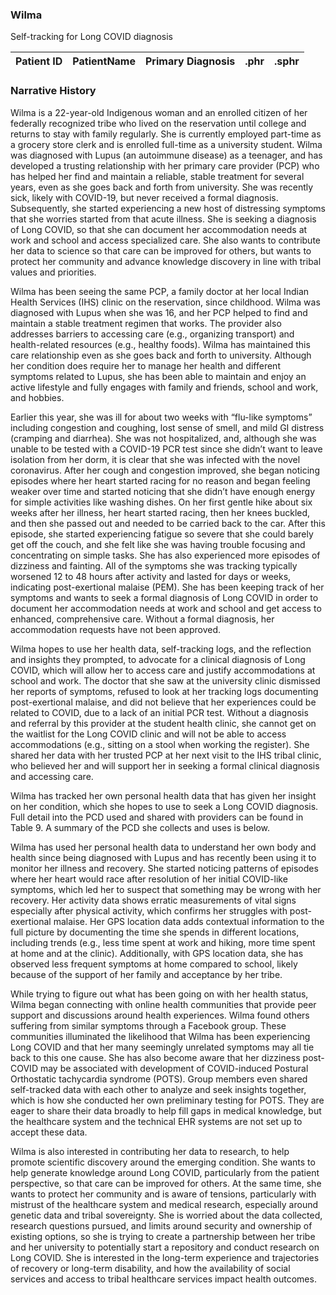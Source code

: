 ### Wilma 
Self-tracking for Long COVID diagnosis 


| Patient ID | PatientName   | Primary Diagnosis  | .phr | .sphr |
| ------------- | :-------- | :-------- | :-------- | :-------- | 



### Narrative History

Wilma is a 22-year-old Indigenous woman and an enrolled citizen of her federally recognized tribe who lived on the reservation until college and returns to stay with family regularly. She is currently employed part-time as a grocery store clerk and is enrolled full-time as a university student. Wilma was diagnosed with Lupus (an autoimmune disease) as a teenager, and has developed a trusting relationship with her primary care provider (PCP) who has helped her find and maintain a reliable, stable treatment for several years, even as she goes back and forth from university. She was recently sick, likely with COVID-19, but never received a formal diagnosis. Subsequently, she started experiencing a new host of distressing symptoms that she worries started from that acute illness. She is seeking a diagnosis of Long COVID, so that she can document her accommodation needs at work and school and access specialized care. She also wants to contribute her data to science so that care can be improved for others, but wants to protect her community and advance knowledge discovery in line with tribal values and priorities. 

Wilma has been seeing the same PCP, a family doctor at her local Indian Health Services (IHS) clinic on the reservation, since childhood. Wilma was diagnosed with Lupus when she was 16, and her PCP helped to find and maintain a stable treatment regimen that works. The provider also addresses barriers to accessing care (e.g., organizing transport) and health-related resources (e.g., healthy foods). Wilma has maintained this care relationship even as she goes back and forth to university. Although her condition does require her to manage her health and different symptoms related to Lupus, she has been able to maintain and enjoy an active lifestyle and fully engages with family and friends, school and work, and hobbies. 

Earlier this year, she was ill for about two weeks with “flu-like symptoms” including congestion and coughing, lost sense of smell, and mild GI distress (cramping and diarrhea). She was not hospitalized, and, although she was unable to be tested with a COVID-19 PCR test since she didn’t want to leave isolation from her dorm, it is clear that she was infected with the novel coronavirus. After her cough and congestion improved, she began noticing episodes where her heart started racing for no reason and began feeling weaker over time and started noticing that she didn’t have enough energy for simple activities like washing dishes. On her first gentle hike about six weeks after her illness, her heart started racing, then her knees buckled, and then she passed out and needed to be carried back to the car. After this episode, she started experiencing fatigue so severe that she could barely get off the couch, and she felt like she was having trouble focusing and concentrating on simple tasks. She has also experienced more episodes of dizziness and fainting. All of the symptoms she was tracking typically worsened 12 to 48 hours after activity and lasted for days or weeks, indicating post-exertional malaise (PEM). She has been keeping track of her symptoms and wants to seek a formal diagnosis of Long COVID in order to document her accommodation needs at work and school and get access to enhanced, comprehensive care. Without a formal diagnosis, her accommodation requests have not been approved. 

Wilma hopes to use her health data, self-tracking logs, and the reflection and insights they prompted, to advocate for a clinical diagnosis of Long COVID, which will allow her to access care and justify accommodations at school and work. The doctor that she saw at the university clinic dismissed her reports of symptoms, refused to look at her tracking logs documenting post-exertional malaise, and did not believe that her experiences could be related to COVID, due to a lack of an initial PCR test. Without a diagnosis and referral by this provider at the student health clinic, she cannot get on the waitlist for the Long COVID clinic and will not be able to access accommodations (e.g., sitting on a stool when working the register). She shared her data with her trusted PCP at her next visit to the IHS tribal clinic, who believed her and will support her in seeking a formal clinical diagnosis and accessing care. 

Wilma has tracked her own personal health data that has given her insight on her condition, which she hopes to use to seek a Long COVID diagnosis. Full detail into the PCD used and shared with providers can be found in Table 9. A summary of the PCD she collects and uses is below.

Wilma has used her personal health data to understand her own body and health since being diagnosed with Lupus and has recently been using it to monitor her illness and recovery. She started noticing patterns of episodes where her heart would race after resolution of her initial COVID-like symptoms, which led her to suspect that something may be wrong with her recovery. Her activity data shows erratic measurements of vital signs especially after physical activity, which confirms her struggles with post-exertional malaise. Her GPS location data adds contextual information to the full picture by documenting the time she spends in different locations, including trends (e.g., less time spent at work and hiking, more time spent at home and at the clinic). Additionally, with GPS location data, she has observed less frequent symptoms at home compared to school, likely because of the support of her family and acceptance by her tribe. 

While trying to figure out what has been going on with her health status, Wilma began connecting with online health communities that provide peer support and discussions around health experiences. Wilma found others suffering from similar symptoms through a Facebook group. These communities illuminated the likelihood that Wilma has been experiencing Long COVID and that her many seemingly unrelated symptoms may all tie back to this one cause. She has also become aware that her dizziness post-COVID may be associated with development of COVID-induced Postural Orthostatic tachycardia syndrome (POTS). Group members even shared self-tracked data with each other to analyze and seek insights together, which is how she conducted her own preliminary testing for POTS. They are eager to share their data broadly to help fill gaps in medical knowledge, but the healthcare system and the technical EHR systems are not set up to accept these data.

Wilma is also interested in contributing her data to research, to help promote scientific discovery around the emerging condition. She wants to help generate knowledge around Long COVID, particularly from the patient perspective, so that care can be improved for others. At the same time, she wants to protect her community and is aware of tensions, particularly with mistrust of the healthcare system and medical research, especially around genetic data and tribal sovereignty. She is worried about the data collected, research questions pursued, and limits around security and ownership of existing options, so she is trying to create a partnership between her tribe and her university to potentially start a repository and conduct research on Long COVID. She is interested in the long-term experience and trajectories of recovery or long-term disability, and how the availability of social services and access to tribal healthcare services impact health outcomes. 